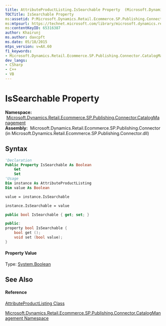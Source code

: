 ```yaml
---
title: AttributeProductListing.IsSearchable Property  (Microsoft.Dynamics.Retail.Ecommerce.SP.Publishing.Connector.CatalogManagement)
TOCTitle: IsSearchable Property
ms:assetid: P:Microsoft.Dynamics.Retail.Ecommerce.SP.Publishing.Connector.CatalogManagement.AttributeProductListing.IsSearchable
ms:mtpsurl: https://technet.microsoft.com/library/microsoft.dynamics.retail.ecommerce.sp.publishing.connector.catalogmanagement.attributeproductlisting.issearchable(v=AX.60)
ms:contentKeyID: 65316387
author: Khairunj
ms.author: daxcpft
ms.date: 05/18/2015
mtps_version: v=AX.60
f1_keywords:
- Microsoft.Dynamics.Retail.Ecommerce.SP.Publishing.Connector.CatalogManagement.AttributeProductListing.IsSearchable
dev_langs:
- CSharp
- C++
- VB
---
```


# IsSearchable Property

**Namespace:**  [Microsoft.Dynamics.Retail.Ecommerce.SP.Publishing.Connector.CatalogManagement](microsoft-dynamics-retail-ecommerce-sp-publishing-connector-catalogmanagement-namespace.md)  
**Assembly:**  Microsoft.Dynamics.Retail.Ecommerce.SP.Publishing.Connector (in Microsoft.Dynamics.Retail.Ecommerce.SP.Publishing.Connector.dll)

## Syntax

``` vb
'Declaration
Public Property IsSearchable As Boolean
    Get
    Set
'Usage
Dim instance As AttributeProductListing
Dim value As Boolean

value = instance.IsSearchable

instance.IsSearchable = value
```

``` csharp
public bool IsSearchable { get; set; }
```

``` c++
public:
property bool IsSearchable {
    bool get ();
    void set (bool value);
}
```

#### Property Value

Type: [System.Boolean](https://technet.microsoft.com/library/a28wyd50\(v=ax.60\))  

## See Also

#### Reference

[AttributeProductListing Class](attributeproductlisting-class-microsoft-dynamics-retail-ecommerce-sp-publishing-connector-catalogmanagement.md)

[Microsoft.Dynamics.Retail.Ecommerce.SP.Publishing.Connector.CatalogManagement Namespace](microsoft-dynamics-retail-ecommerce-sp-publishing-connector-catalogmanagement-namespace.md)

